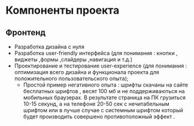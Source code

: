 # Компоненты проекта
## Фронтенд
- Разработка дизайна с нуля
- Разработка user-friendly интерфейса (для понимания : кнопки , виджеты ,формы ,слайдеры ,навигация и т.д.)
- Проектирование и тестирование user-experience (для понимания : оптимизация всего дизайна и функционала проекта для положительного пользовательского опыта);
   - Простой пример негативного опыта : шрифты скачаны на сайте бесплатных шрифтов , весят 100 мб и не поддерживаються на мобильных браузерах.
  В результате страница на ПК грузиться 10-15 секунд, а на телефоне 20-50 сек с нечитабельным шрифтом или в лучше случае с системным шрифтом который будет производить совершено противоположный эффект .
  
